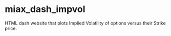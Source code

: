 # miax_dash_impvol
HTML dash website that plots Implied Volatility of options versus their Strike price.
